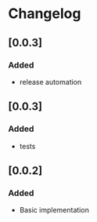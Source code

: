 # Changelog

## [0.0.3]

### Added
- release automation
## [0.0.3]

### Added
- tests
## [0.0.2]

### Added
- Basic implementation